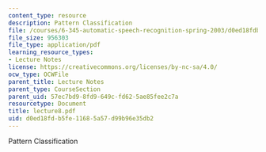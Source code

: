 ```yaml
---
content_type: resource
description: Pattern Classification
file: /courses/6-345-automatic-speech-recognition-spring-2003/d0ed18fdb5fe11685a57d99b96e35db2_lecture8.pdf
file_size: 956303
file_type: application/pdf
learning_resource_types:
- Lecture Notes
license: https://creativecommons.org/licenses/by-nc-sa/4.0/
ocw_type: OCWFile
parent_title: Lecture Notes
parent_type: CourseSection
parent_uid: 57ec7bd9-8fd9-649c-fd62-5ae85fee2c7a
resourcetype: Document
title: lecture8.pdf
uid: d0ed18fd-b5fe-1168-5a57-d99b96e35db2
---
```

Pattern Classification